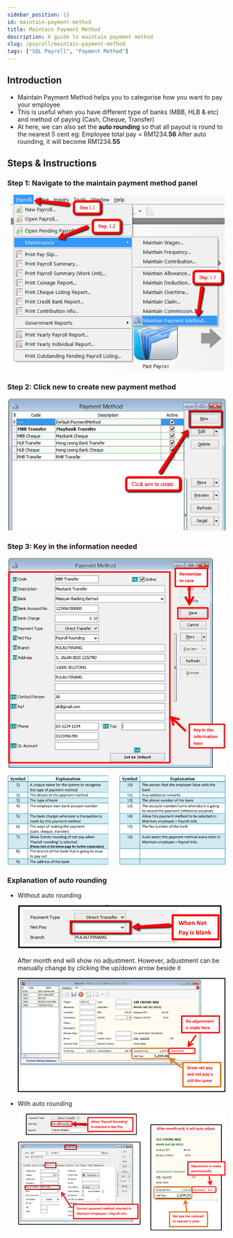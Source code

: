 ```yaml
---
sidebar_position: 15
id: maintain-payment-method
title: Maintain Payment Method
description: A guide to maintain payment method
slug: /payroll/maintain-payment-method
tags: ["SQL Payroll", "Payment Method"]
---
```


## Introduction

- Maintain Payment Method helps you to categorise how you want to pay your employee
- This is useful when you have different type of banks (MBB, HLB & etc)
and method of paying (Cash, Cheque, Transfer)
- At here, we can also set the **auto rounding** so that all payout is round to the nearest 5 cent
eg: Employee total pay = RM1234.**56**
After auto rounding, it will become RM1234.**55**

## Steps & Instructions

### Step 1: Navigate to the maintain payment method panel

![1](../../static/img/payroll/maintain-payment-method/1.png)

### Step 2: Click new to create new payment method

![2](../../static/img/payroll/maintain-payment-method/2.png)

### Step 3: Key in the information needed

![3](../../static/img/payroll/maintain-payment-method/3.png)

![4](../../static/img/payroll/maintain-payment-method/4.png)

### Explanation of auto rounding

- Without auto rounding

    ![5](../../static/img/payroll/maintain-payment-method/5.png)

    After month end will show no adjustment.
    However, adjustment can be manually change by clicking the up/down arrow beside it

    ![6](../../static/img/payroll/maintain-payment-method/6.png)

- With auto rounding

    ![7](../../static/img/payroll/maintain-payment-method/7.png)
